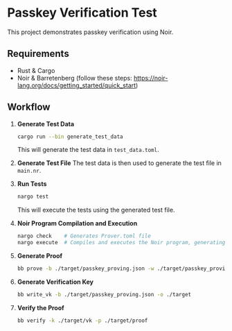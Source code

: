 # Passkey Verification Test

This project demonstrates passkey verification using Noir.


## Requirements

- Rust & Cargo
- Noir & Barretenberg (follow these steps: https://noir-lang.org/docs/getting_started/quick_start)

## Workflow

1. **Generate Test Data**
   ```bash
   cargo run --bin generate_test_data
   ```
   This will generate the test data in `test_data.toml`.

2. **Generate Test File**
   The test data is then used to generate the test file in `main.nr`.

3. **Run Tests**
   ```bash
   nargo test
   ```
   This will execute the tests using the generated test file.

4. **Noir Program Compilation and Execution**
   ```bash
   nargo check    # Generates Prover.toml file
   nargo execute  # Compiles and executes the Noir program, generating the witness
   ```

5. **Generate Proof**
   ```bash
   bb prove -b ./target/passkey_proving.json -w ./target/passkey_proving.gz -o ./target
   ```

6. **Generate Verification Key**
   ```bash
   bb write_vk -b ./target/passkey_proving.json -o ./target
   ```

7. **Verify the Proof**
   ```bash
   bb verify -k ./target/vk -p ./target/proof
   ```

